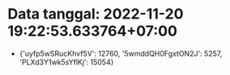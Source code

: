 # Data tanggal: 2022-11-20 19:22:53.633764+07:00

* {'uyfp5wSRucKhvf5V': 12760, '5wmddQH0FgxtON2J': 5257, 'PLXd3Y1wk5sYflKj': 15054}
